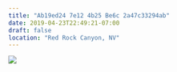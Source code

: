 ```yaml
---
title: "Ab19ed24 7e12 4b25 Be6c 2a47c33294ab"
date: 2019-04-23T22:49:21-07:00
draft: false
location: "Red Rock Canyon, NV"
---
```


![](https://d17enza3bfujl8.cloudfront.net/mount-wilson.png)
